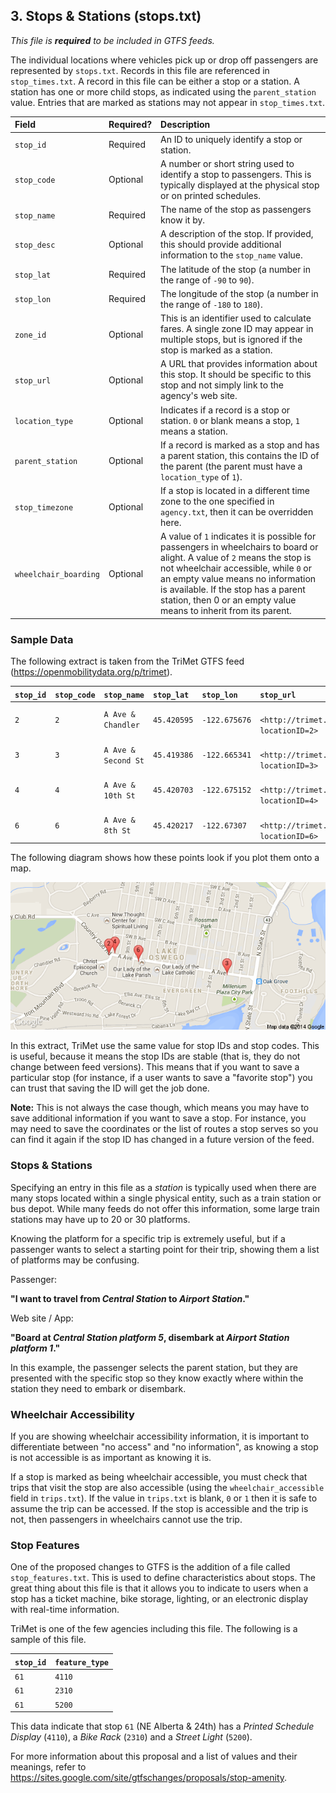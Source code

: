 ## 3. Stops & Stations (stops.txt)

*This file is ***required*** to be included in GTFS feeds.*

The individual locations where vehicles pick up or drop off passengers
are represented by `stops.txt`. Records in this file are referenced in
`stop_times.txt`. A record in this file can be either a stop or a
station. A station has one or more child stops, as indicated using the
`parent_station` value. Entries that are marked as stations may not
appear in `stop_times.txt`.

| Field  | Required? | Description |
| :----- | :-------- | :---------- |
| `stop_id` | Required | An ID to uniquely identify a stop or station. |
| `stop_code` | Optional | A number or short string used to identify a stop to passengers. This is typically displayed at the physical stop or on printed schedules. |
| `stop_name` | Required | The name of the stop as passengers know it by. |
| `stop_desc` | Optional | A description of the stop. If provided, this should provide additional information to the `stop_name` value. |
| `stop_lat` | Required | The latitude of the stop (a number in the range of `-90` to `90`). |
| `stop_lon` | Required | The longitude of the stop (a number in the range of `-180` to `180`). |
| `zone_id` | Optional | This is an identifier used to calculate fares. A single zone ID may appear in multiple stops, but is ignored if the stop is marked as a station. |
| `stop_url` | Optional | A URL that provides information about this stop. It should be specific to this stop and not simply link to the agency's web site. |
| `location_type` | Optional | Indicates if a record is a stop or station. `0` or blank means a stop, `1` means a station. |
| `parent_station` | Optional | If a record is marked as a stop and has a parent station, this contains the ID of the parent (the parent must have a `location_type` of `1`). |
| `stop_timezone` | Optional | If a stop is located in a different time zone to the one specified in `agency.txt`, then it can be overridden here. |
| `wheelchair_boarding` | Optional | A value of `1` indicates it is possible for passengers in wheelchairs to board or alight. A value of `2` means the stop is not wheelchair accessible, while `0` or an empty value means no information is available. If the stop has a parent station, then 0 or an empty value means to inherit from its parent. |

### Sample Data

The following extract is taken from the TriMet GTFS feed
(<https://openmobilitydata.org/p/trimet>).

| `stop_id` |  `stop_code` |  `stop_name`        | `stop_lat`  | `stop_lon`    | `stop_url`                                          |
| :-------- | :----------- | :------------------ | :---------- | :------------ | :---------------------------------------------------|
| `2`       | `2`          | `A Ave & Chandler`  | `45.420595` | `-122.675676` |` <http://trimet.org/arrivals/tracker?locationID=2>` |
| `3`       | `3`          | `A Ave & Second St` | `45.419386` | `-122.665341` |` <http://trimet.org/arrivals/tracker?locationID=3>` |
| `4`       | `4`          | `A Ave & 10th St`   | `45.420703` | `-122.675152` |` <http://trimet.org/arrivals/tracker?locationID=4>` |
| `6`       | `6`          | `A Ave & 8th St`    | `45.420217` | `-122.67307`  |` <http://trimet.org/arrivals/tracker?locationID=6>` |

The following diagram shows how these points look if you plot them onto
a map.

![Stops](images/stops-sample.png)

In this extract, TriMet use the same value for stop IDs and stop codes.
This is useful, because it means the stop IDs are stable (that is, they
do not change between feed versions). This means that if you want to
save a particular stop (for instance, if a user wants to save a
"favorite stop") you can trust that saving the ID will get the job done.

**Note:** This is not always the case though, which means you may have
to save additional information if you want to save a stop. For instance,
you may need to save the coordinates or the list of routes a stop serves
so you can find it again if the stop ID has changed in a future version
of the feed.

### Stops & Stations

Specifying an entry in this file as a *station* is typically used when
there are many stops located within a single physical entity, such as a
train station or bus depot. While many feeds do not offer this
information, some large train stations may have up to 20 or 30
platforms.

Knowing the platform for a specific trip is extremely useful, but if a
passenger wants to select a starting point for their trip, showing them
a list of platforms may be confusing.

Passenger:

**"I want to travel from *Central Station* to *Airport Station*."**

Web site / App:

**"Board at *Central Station platform 5*, disembark at *Airport Station platform 1*."**

In this example, the passenger selects the parent station, but they are
presented with the specific stop so they know exactly where within the
station they need to embark or disembark.

### Wheelchair Accessibility

If you are showing wheelchair accessibility information, it is important
to differentiate between "no access" and "no information", as knowing a
stop is not accessible is as important as knowing it is.

If a stop is marked as being wheelchair accessible, you must check that
trips that visit the stop are also accessible (using the
`wheelchair_accessible` field in `trips.txt`). If the value in
`trips.txt` is blank, `0` or `1` then it is safe to assume the
trip can be accessed. If the stop is accessible and the trip is not,
then passengers in wheelchairs cannot use the trip.

### Stop Features

One of the proposed changes to GTFS is the addition of a file called
`stop_features.txt`. This is used to define characteristics about
stops. The great thing about this file is that it allows you to indicate
to users when a stop has a ticket machine, bike storage, lighting, or an
electronic display with real-time information.

TriMet is one of the few agencies including this file. The following is
a sample of this file.

| `stop_id` | `feature_type` |
| :-------- | :------------- |
| `61`      | `4110`         |
| `61`      | `2310`         |
| `61`      | `5200`         |

This data indicate that stop `61` (NE Alberta & 24th) has a *Printed
Schedule Display* (`4110`), a *Bike Rack* (`2310`) and a *Street
Light* (`5200`).

For more information about this proposal and a list of values and their
meanings, refer to
<https://sites.google.com/site/gtfschanges/proposals/stop-amenity>.

